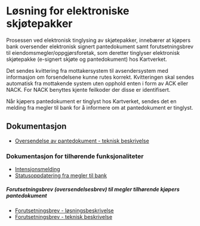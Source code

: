 # Løsning for elektroniske skjøtepakker

Prosessen ved elektronisk tinglysing av skjøtepakker, innebærer at kjøpers bank oversender elektronisk signert pantedokument samt forutsetningsbrev til eiendomsmegler/oppgjørsforetak, som deretter tinglyser elektronisk skjøtepakke (e-signert skjøte og pantedokument) hos Kartverket.

Det sendes kvittering fra mottakersystem til avsendersystem med informasjon om forsendelsene kunne rutes korrekt. Kvitteringen skal sendes automatisk fra mottakende system uten opphold enten i form av ACK eller NACK. For NACK benyttes kjente feilkoder der disse er identifisert.

Når kjøpers pantedokument er tinglyst hos Kartverket, sendes det en melding fra megler til bank for å informere om at pantedokument er tinglyst.

## Dokumentasjon
- [Oversendelse av pantedokument - teknisk beskrivelse](./afpant-kj%C3%B8perspantedokument.md)

### Dokumentasjon for tilhørende funksjonaliteter
- [Intensjonsmelding](./../afpant-intensjon/README.md)
- [Statusoppdatering fra megler til bank](./../afpant-gjennomfoertetinglysing/README.md)

##### Forutsetningsbrev (oversendelsesbrev) til megler tilhørende kjøpers pantedokument
- [Forutsetningsbrev - løsningsbeskrivelse](./afpant-forutsetningsbrev/forutsetningsbrev.md)
- [Forutsetningsbrev - teknisk beskrivelse](./afpant-forutsetningsbrev/afpant-forutsetningsbrev.md)
